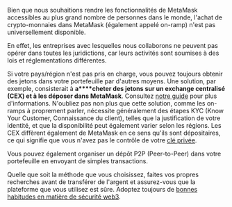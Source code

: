 Bien que nous souhaitions rendre les fonctionnalités de MetaMask accessibles au plus grand nombre de personnes dans le monde, l'achat de crypto-monnaies dans MetaMask (également appelé on-ramp) n'est pas universellement disponible.


En effet, les entreprises avec lesquelles nous collaborons ne peuvent pas opérer dans toutes les juridictions, car leurs activités sont soumises à des lois et réglementations différentes. 


Si votre pays/région n'est pas pris en charge, vous pouvez toujours obtenir des jetons dans votre portefeuille par d'autres moyens. Une solution, par exemple, consisterait à **a****cheter des jetons sur un exchange centralisé (CEX) et à les déposer dans MetaMask**. Consultez [notre guide](https://support.metamask.io/hc/en-us/articles/360028141672) pour plus d'informations. N'oubliez pas non plus que cette solution, comme les on-ramps à proprement parler, nécessite généralement des étapes KYC (Know Your Customer, Connaissance du client), telles que la justification de votre identité, et que la disponibilité peut également varier selon les régions. Les CEX diffèrent également de MetaMask en ce sens qu'ils sont dépositaires, ce qui signifie que vous n'avez pas le contrôle de votre [clé privée](https://support.metamask.io/hc/en-us/articles/4404722782107).


Vous pouvez également organiser un dépôt P2P (Peer-to-Peer) dans votre portefeuille en envoyant de simples transactions.


Quelle que soit la méthode que vous choisissez, faites vos propres recherches avant de transférer de l'argent et assurez-vous que la plateforme que vous utilisez est sûre. Adoptez toujours de [bonnes habitudes en matière de sécurité web3](https://support.metamask.io/hc/en-us/articles/360060826432).

